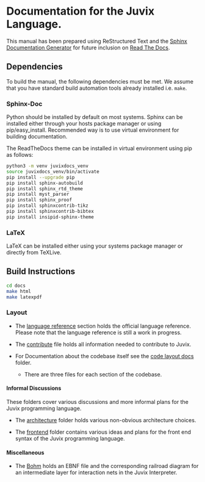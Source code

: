# Documentation for the Juvix Language.


This manual has been prepared using ReStructured Text and the [Sphinx Documentation Generator](https://www.sphinx-doc.org) for future inclusion on [Read The Docs](https://readthedocs.org).

## Dependencies

To build the manual, the following dependencies must be met. We assume that you have standard build automation tools already installed i.e. `make`.

### Sphinx-Doc

Python should be installed by default on most systems.
Sphinx can be installed either through your hosts package manager or using pip/easy_install.
Recommended way is to use virtual environment for building documentation.

The ReadTheDocs theme can be installed in virtual environment using pip as follows:

```sh
python3 -m venv juvixdocs_venv
source juvixdocs_venv/bin/activate
pip install --upgrade pip
pip install sphinx-autobuild
pip install sphinx_rtd_theme
pip install myst_parser
pip install sphinx_proof
pip install sphinxcontrib-tikz
pip install sphinxcontrib-bibtex
pip install insipid-sphinx-theme
```

### LaTeX

LaTeX can be installed either using your systems package manager or directly from TeXLive.


## Build Instructions

```sh
cd docs
make html
make latexpdf
```

### Layout

- The [language reference](./reference) section holds the official language reference.
  Please note that the language reference is still a work in progress.

- The [contribute](./CONTRIBUTING.md) file holds all information needed to contribute
  to Juvix.

- For Documentation about the codebase itself see the [code layout docs](./Code) folder.
  + There are three files for each section of the codebase.

#### Informal Discussions

These folders cover various discussions and more informal plans for the
Juvix programming language.

- The [architecture](./Architecture) folder holds various non-obvious
  architecture choices.

- The [frontend](./Frontend) folder contains various ideas and plans
  for the front end syntax of the Juvix programming language.

#### Miscellaneous

- The [Bohm](./Bohm) holds an EBNF file and the corresponding railroad diagram
  for an intermediate layer for interaction nets in the Juvix Interpreter.


